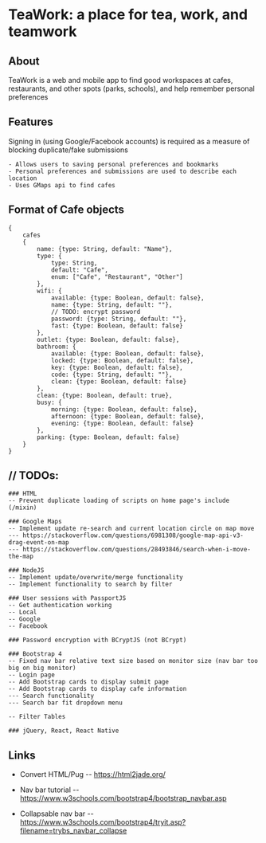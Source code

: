 # TeaWork: a place for tea, work, and teamwork

## About 
TeaWork is a web and mobile app to find good workspaces at cafes, restaurants, and other spots (parks, schools), and help remember personal preferences

## Features
Signing in (using Google/Facebook accounts) is required as a measure of blocking duplicate/fake submissions
```
- Allows users to saving personal preferences and bookmarks
- Personal preferences and submissions are used to describe each location
- Uses GMaps api to find cafes
```

## Format of Cafe objects
```
{
	cafes
	{
		name: {type: String, default: "Name"},
		type: {
			type: String,
			default: "Cafe",
			enum: ["Cafe", "Restaurant", "Other"]
		},
		wifi: {
			available: {type: Boolean, default: false},
			name: {type: String, default: ""},
			// TODO: encrypt password
			password: {type: String, default: ""},
			fast: {type: Boolean, default: false}
		},
		outlet: {type: Boolean, default: false},
		bathroom: {
			available: {type: Boolean, default: false},
			locked: {type: Boolean, default: false},
			key: {type: Boolean, default: false},
			code: {type: String, default: ""},
			clean: {type: Boolean, default: false}
		},
		clean: {type: Boolean, default: true},
		busy: {
			morning: {type: Boolean, default: false},
			afternoon: {type: Boolean, default: false},
			evening: {type: Boolean, default: false}
		},
		parking: {type: Boolean, default: false}
	}
}

```
## // TODOs: 
```
### HTML
-- Prevent duplicate loading of scripts on home page's include (/mixin)

### Google Maps
-- Implement update re-search and current location circle on map move
--- https://stackoverflow.com/questions/6981308/google-map-api-v3-drag-event-on-map
--- https://stackoverflow.com/questions/28493846/search-when-i-move-the-map

### NodeJS
-- Implement update/overwrite/merge functionality
-- Implement functionality to search by filter

### User sessions with PassportJS
-- Get authentication working
-- Local
-- Google
-- Facebook

### Password encryption with BCryptJS (not BCrypt)

### Bootstrap 4
-- Fixed nav bar relative text size based on monitor size (nav bar too big on big monitor)
-- Login page
-- Add Bootstrap cards to display submit page
-- Add Bootstrap cards to display cafe information
--- Search functionality
--- Search bar fit dropdown menu

-- Filter Tables

### jQuery, React, React Native
```

## Links
- Convert HTML/Pug
-- https://html2jade.org/

- Nav bar tutorial
-- https://www.w3schools.com/bootstrap4/bootstrap_navbar.asp

- Collapsable nav bar
-- https://www.w3schools.com/bootstrap4/tryit.asp?filename=trybs_navbar_collapse

